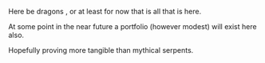 

Here be dragons , or at least for now that is all that is here. 

At some point in the near future a portfolio (however modest) will exist here also. 

Hopefully proving more tangible than mythical serpents. 
